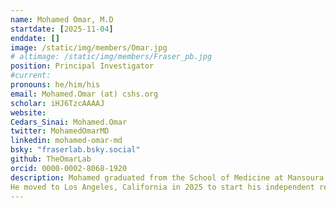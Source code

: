 ```yaml
---
name: Mohamed Omar, M.D
startdate: [2025-11-04]
enddate: []
image: /static/img/members/Omar.jpg
# altimage: /static/img/members/Fraser_pb.jpg
position: Principal Investigator
#current:
pronouns: he/him/his
email: Mohamed.Omar (at) cshs.org
scholar: iHJ6TzcAAAAJ
website:
Cedars_Sinai: Mohamed.Omar
twitter: MohamedOmarMD
linkedin: mohamed-omar-md
bsky: "fraserlab.bsky.social"
github: TheOmarLab
orcid: 0000-0002-8068-1920
description: Mohamed graduated from the School of Medicine at Mansoura University, Egypt. He recieved postdoctoral training in Computational Genomics at [Johns Hopkins University School of Medicine](https://www.hopkinsmedicine.org/) and in Computational Pathology from [Weill Medical College of Cornell University](https://weill.cornell.edu/) in the Lab of [Dr. Luigi Marchionni](https://vivo.weill.cornell.edu/display/cwid-lum4003).
He moved to Los Angeles, California in 2025 to start his independent research lab in the [Department of Computational Biomedicine](https://www.cedars-sinai.edu/health-sciences-university/research/departments-institutes/computational-biomedicine.html) at [Cedars-Sinai](https://www.cedars-sinai.org/home.html)"
---
```


